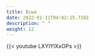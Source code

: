 ```yaml
---
title: Biwa
date: 2022-01-11T04:02:15.710Z
description: " "
weight: 12
---
```

{{< youtube LXYIYlXxOPs >}}